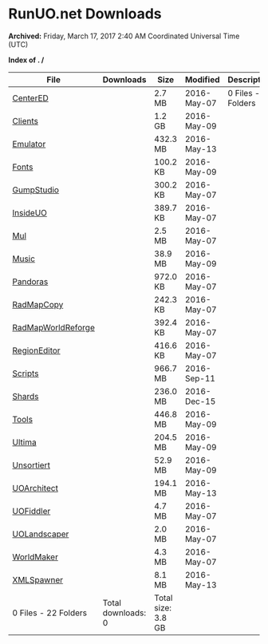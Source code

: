# RunUO.net Downloads #

**Archived:** Friday, March 17, 2017 2:40 AM Coordinated Universal Time (UTC)

**Index of . /**

| File | Downloads | Size | Modified | Description |
| ---- |  ---- |  ---- |  ---- |  ---- |
|  [CenterED](../Downloads.RunUO.net/CenterED/) |   | 2.7 MB | 2016-May-07 | 0 Files - 22 Folders |
|  [Clients](../Downloads.RunUO.net/Clients/) |   | 1.2 GB | 2016-May-09 |  
|  [Emulator](../Downloads.RunUO.net/Emulator/) |   | 432.3 MB | 2016-May-13 |  
|  [Fonts](../Downloads.RunUO.net/Fonts/) |   | 100.2 KB | 2016-May-09 |  
|  [GumpStudio](../Downloads.RunUO.net/GumpStudio/) |   | 300.2 KB | 2016-May-07 |  
|  [InsideUO](../Downloads.RunUO.net/InsideUO/) |   | 389.7 KB | 2016-May-07 |  
|  [Mul](../Downloads.RunUO.net/Mul/) |   | 2.5 MB | 2016-May-07 |  
|  [Music](../Downloads.RunUO.net/Music/) |   | 38.9 MB | 2016-May-09 |  
|  [Pandoras](../Downloads.RunUO.net/Pandoras/) |   | 972.0 KB | 2016-May-07 |  
|  [RadMapCopy](../Downloads.RunUO.net/RadMapCopy/) |   | 242.3 KB | 2016-May-07 |  
|  [RadMapWorldReforge](../Downloads.RunUO.net/RadMapWorldReforge/) |   | 392.4 KB | 2016-May-07 |  
|  [RegionEditor](../Downloads.RunUO.net/RegionEditor/) |   | 416.6 KB | 2016-May-07 |  
|  [Scripts](../Downloads.RunUO.net/Scripts/) |   | 966.7 MB | 2016-Sep-11 |  
|  [Shards](../Downloads.RunUO.net/Shards/) |   | 236.0 MB | 2016-Dec-15 |  
|  [Tools](../Downloads.RunUO.net/Tools/) |   | 446.8 MB | 2016-May-09 |  
|  [Ultima](../Downloads.RunUO.net/Ultima/) |   | 204.5 MB | 2016-May-09 |  
|  [Unsortiert](../Downloads.RunUO.net/Unsortiert/) |   | 52.9 MB | 2016-May-09 |  
|  [UOArchitect](../Downloads.RunUO.net/UOArchitect/) |   | 194.1 MB | 2016-May-13 |  
|  [UOFiddler](../Downloads.RunUO.net/UOFiddler/) |   | 4.7 MB | 2016-May-07 |  
|  [UOLandscaper](../Downloads.RunUO.net/UOLandscaper/) |   | 2.0 MB | 2016-May-07 |  
|  [WorldMaker](../Downloads.RunUO.net/WorldMaker/) |   | 4.3 MB | 2016-May-07 |  
|  [XMLSpawner](../Downloads.RunUO.net/XMLSpawner/) |   | 8.1 MB | 2016-May-13 |  
| 0 Files - 22 Folders | Total downloads: 0 | Total size: 3.8 GB |   |  
